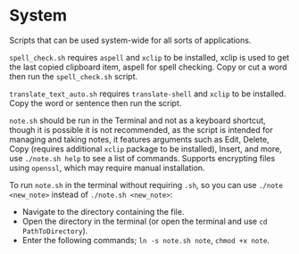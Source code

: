 # System
Scripts that can be used system-wide for all sorts of applications.

`spell_check.sh` requires `aspell` and `xclip` to be installed, xclip is used to get the last copied clipboard item, aspell for spell checking. Copy or cut a word then run the `spell_check.sh` script.

`translate_text_auto.sh` requires `translate-shell` and `xclip` to be installed. Copy the word or sentence then run the script.

`note.sh` should be run in the Terminal and not as a keyboard shortcut, though it is possible it is not recommended, as the script is intended for managing and taking notes, it features arguments such as Edit, Delete, Copy (requires additional `xclip` package to be installed), Insert, and more, use `./note.sh help` to see a list of commands. Supports encrypting files using `openssl`, which may require manual installation.

To run `note.sh` in the terminal without requiring `.sh`, so you can use `./note <new_note>` instead of `./note.sh <new_note>`:
- Navigate to the directory containing the file.
- Open the directory in the terminal (or open the terminal and use `cd PathToDirectory`).
- Enter the following commands; `ln -s note.sh note`, `chmod +x note`.
